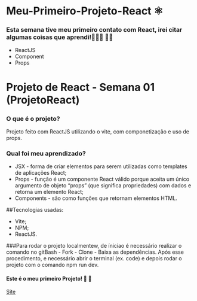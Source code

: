 # Meu-Primeiro-Projeto-React ⚛️

### Esta semana tive meu primeiro contato com React, irei citar algumas coisas que aprendi!👩🏾‍💻 🎉🎉
* ReactJS
* Component
* Props 
 # Projeto de React - Semana 01 (ProjetoReact)

### O que é o projeto?
Projeto feito com ReactJS utilizando o vite, com componetização e uso de props.

### Qual foi meu aprendizado?
* JSX - forma de criar elementos para serem utilizadas como templates de aplicações React;
* Props - função é um componente React válido porque aceita um único argumento de objeto “props” (que significa propriedades) com dados e retorna um elemento React;
* Components - são como funções que retornam elementos HTML.

##Tecnologias usadas:
* Vite;
* NPM;
* ReactJS.

###Para rodar o projeto localmentew, de íniciao é necessário realizar o comando no gitBash - Fork - Clone - Baixa as dependências. Após esse procedimento, e necessário abrir o terminal (ex. code) e depois rodar o projeto com o comando npm run dev.

#### Este é o meu primeiro Projeto! 🎊 🎉
[Site](https://jovial-granita-ccb680.netlify.app/)  


